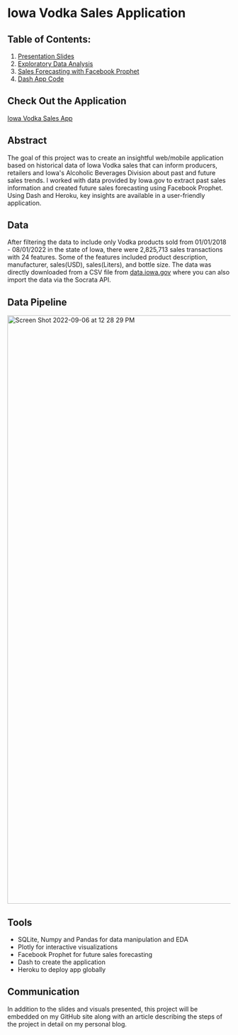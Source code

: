 # Iowa Vodka Sales Application
## Table of Contents:

1. [Presentation Slides](https://github.com/leahnagy/liquor_predictor/blob/main/slides_liquor_app.pdf)
2. [Exploratory Data Analysis]()
3. [Sales Forecasting with Facebook Prophet]()
4. [Dash App Code]()

## Check Out the Application
[Iowa Vodka Sales App](https://leahs-liquor-app.herokuapp.com)

## Abstract
The goal of this project was to create an insightful web/mobile application based on historical data of Iowa Vodka sales that can inform producers, retailers and Iowa's Alcoholic Beverages Division about past and future sales trends. I worked with data provided by Iowa.gov to extract past sales information and created future sales forecasting using Facebook Prophet. Using Dash and Heroku, key insights are available in a user-friendly application.


## Data
After filtering the data to include only Vodka products sold from 01/01/2018 - 08/01/2022 in the state of Iowa, there were 2,825,713 sales transactions with 24 features. Some of the features included product description, manufacturer, sales(USD), sales(Liters), and bottle size. The data was directly downloaded from a CSV file from [data.iowa.gov](https://dev.socrata.com/foundry/data.iowa.gov/m3tr-qhgy) where you can also import the data via the Socrata API. 

## Data Pipeline
<img width="1327" alt="Screen Shot 2022-09-06 at 12 28 29 PM" src="https://user-images.githubusercontent.com/89696586/188687988-d48cd538-2f11-4acd-bb92-dc661f3e3593.png">


## Tools
- SQLite, Numpy and Pandas for data manipulation and EDA
- Plotly for interactive visualizations
- Facebook Prophet for future sales forecasting
- Dash to create the application
- Heroku to deploy app globally

## Communication
In addition to the slides and visuals presented, this project will be embedded on my GitHub site along with an article describing the steps of the project in detail on my personal blog. 

